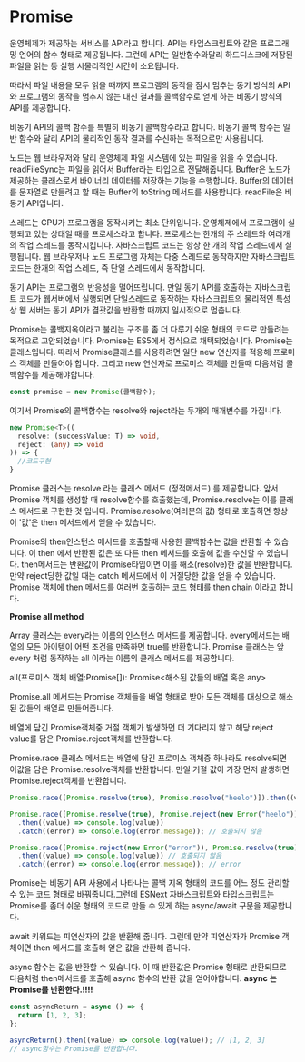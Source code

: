 # Promise

운영체제가 제공하는 서비스를 API라고 합니다. API는 타입스크립트와 같은 프로그래밍 언어의 함수 형태로 제공됩니다. 그런데 API는 일반함수와달리 하드디스크에 저장된 파일을 읽는 등 실행 시물리적인 시간이 소요됩니다.

따라서 파일 내용을 모두 읽을 때까지 프로그램의 동작을 잠시 멈추는 동기 방식의 API와 프로그램의 동작을 멈추지 않는 대신 결과를 콜백함수로 얻게 하는 비동기 방식의 API를 제공합니다.

비동기 API의 콜백 함수를 특별히 비동기 콜백함수라고 합니다. 비동기 콜백 함수는 일반 함수와 달리 API의 물리적인 동작 결과를 수신하는 목적으로만 사용됩니다.

노드는 웹 브라우저와 달리 운영체제 파일 시스템에 있는 파일을 읽을 수 있습니다. readFileSync는 파일을 읽어서 Buffer라는 타입으로 전달해줍니다. Buffer은 노드가 제공하는 클래스로서 바이너리 데이터를 저장하는 기능을 수행합니다. Buffer의 데이터를 문자열로 만들려고 할 때는 Buffer의 toString 메서드를 사용합니다. readFile은 비동기 API입니다.

스레드는 CPU가 프로그램을 동작시키는 최소 단위입니다. 운영체제에서 프로그램이 실행되고 있는 상태일 때를 프로세스라고 합니다. 프로세스는 한개의 주 스레드와 여러개의 작업 스레드를 동작시킵니다. 자바스크립트 코드는 항상 한 개의 작업 스레드에서 실행됩니다. 웹 브라우저나 노드 프로그램 자체는 다중 스레드로 동작하지만 자바스크립트 코드는 한개의 작업 스레드, 즉 단일 스레드에서 동작합니다.

동기 API는 프로그램의 반응성을 떨어뜨립니다. 만일 동기 API를 호출하는 자바스크립트 코드가 웹서버에서 실행되면 단일스레드로 동작하는 자바스크립트의 물리적인 특성상 웹 서버는 동기 API가 결괏값을 반환할 때까지 일시적으로 멈춥니다.

Promise는 콜백지옥이라고 불리는 구조를 좀 더 다루기 쉬운 형태의 코드로 만들려는 목적으로 고안되었습니다.
Promise는 ES5에서 정식으로 채택되었습니다. Promise는 클래스입니다. 따라서 Promise클래스를 사용하려면 일단 new 연산자를 적용해 프로미스 객체를 만들어야 합니다. 그리고 new 연산자로 프로미스 객체를 만들때 다음처럼 콜백함수를 제공해야합니다.

```typescript
const promise = new Promise(콜백함수);
```

여기서 Promise의 콜백함수는 resolve와 reject라는 두개의 매개변수를 가집니다.

```typescript
new Promise<T>((
  resolve: (successValue: T) => void,
  reject: (any) => void
)) => {
  //코드구현
}
```

Promise 클래스는 resolve 라는 클래스 메서드 (정적메서드) 를 제공합니다. 앞서 Promise 객체를 생성할 때 resolve함수를 호출했는데, Promise.resolve는 이를 클래스 메서드로 구현한 것 입니다. Promise.resolve(여러분의 값) 형태로 호출하면 항상 이 '값'은 then 메서드에서 얻을 수 있습니다.

Promise의 then인스턴스 메서드를 호출할때 사용한 콜백함수는 값을 반환할 수 있습니다.
이 then 에서 반환된 값은 또 다른 then 메서드를 호출해 값을 수신할 수 있습니다. then메서드는 반환값이 Promise타입이면 이를 해소(resolve)한 값을 반환합니다. 만약 reject당한 값일 때는 catch 메서드에서 이 거절당한 값을 얻을 수 있습니다. Promise 객체에 then 메서드를 여러번 호출하는 코드 형태를 then chain 이라고 합니다.

**Promise all method**

Array 클래스는 every라는 이름의 인스턴스 메서드를 제공합니다. every메서드는 배열의 모든 아이템이 어떤 조건을 만족하면 true를 반환합니다. Promise 클래스는 앞 every 처럼 동작하는 all 이라는 이름의 클래스 메서드를 제공합니다.

all(프로미스 객체 배열:Promise[]): Promise<해소된 값들의 배열 혹은 any>

Promise.all 메서드는 Promise 객체들을 배열 형태로 받아 모든 객체를 대상으로 해소된 값들의 배열로 만들어줍니다.

배열에 담긴 Promise객체중 거절 객체가 발생하면 더 기다리지 않고 해당 reject value를 담은 Promise.reject객체를 반환합니다.

Promise.race 클래스 메서드는 배열에 담긴 프로미스 객체중 하나라도 resolve되면 이값을 담은 Promise.resolve객체를 반환합니다. 만일 거절 값이 가장 먼저 발생하면 Promise.reject객체를 반환합니다.

```typescript
Promise.race([Promise.resolve(true), Promise.resolve("heelo")]).then((value) => console.log(value)); // true

Promise.race([Promise.resolve(true), Promise.reject(new Error("heelo"))])
  .then((value) => console.log(value))
  .catch((error) => console.log(error.message)); // 호출되지 않음

Promise.race([Promise.reject(new Error("error")), Promise.resolve(true)])
  .then((value) => console.log(value)) // 호출되지 않음
  .catch((error) => console.log(error.message)); // error
```

Promise는 비동기 API 사용에서 나타나는 콜백 지옥 형태의 코드를 어느 정도 관리할 수 있는 코드 형태로 바꿔줍니다.그런데 ESNext 자바스크립트와 타입스크립트는 Promise를 좀더 쉬운 형태의 코드로 만들 수 있게 하는 async/await 구문을 제공합니다.

await 키워드는 피연산자의 값을 반환해 줍니다. 그런데 만약 피연산자가 Promise 객체이면 then 메서드를 호출해 얻은 값을 반환해 줍니다.

async 함수는 값을 반환할 수 있습니다. 이 때 반환값은 Promise 형태로 반환되므로 다음처럼 then메서드를 호출해 async 함수의 반환 값을 얻어야합니다. **async 는 Promise를 반환한다.!!!!**

```typescript
const asyncReturn = async () => {
  return [1, 2, 3];
};

asyncReturn().then((value) => console.log(value)); // [1, 2, 3]
// async함수는 Promise를 반환합니다.
```
